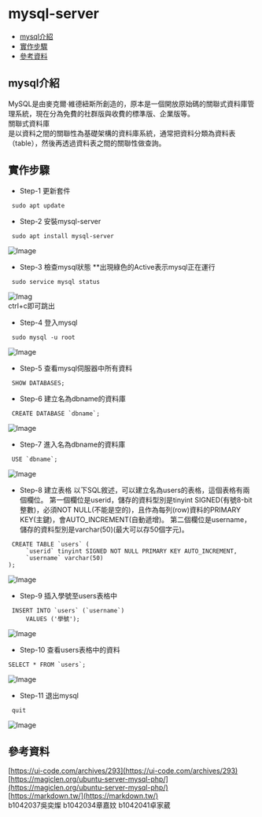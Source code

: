 # mysql-server

* [mysql介紹](#mysql介紹)
* [實作步驟](#實作步驟)
* [參考資料](#參考資料)

 
## mysql介紹
MySQL是由麥克爾·維德紐斯所創造的，原本是一個開放原始碼的關聯式資料庫管理系統，現在分為免費的社群版與收費的標準版、企業版等。<br>
關聯式資料庫 <br>
是以資料之間的關聯性為基礎架構的資料庫系統，通常把資料分類為資料表（table），然後再透過資料表之間的關聯性做查詢。

## 實作步驟
- Step-1 更新套件
```
 sudo apt update 
```
- Step-2 安裝mysql-server 
```
 sudo apt install mysql-server
```
![Image](https://raw.githubusercontent.com/wucan0315/wucan0315/main/%E5%AE%89%E8%A3%9Dmysql.jpg)
- Step-3 檢查mysql狀態 
**出現綠色的Active表示mysql正在運行
```
 sudo service mysql status
```
![Imag](https://raw.githubusercontent.com/wucan0315/wucan0315/main/%E6%AA%A2%E6%9F%A5mysql%E7%8B%80%E6%85%8B.jpg)<br>
ctrl+c即可跳出
- Step-4 登入mysql 
```
 sudo mysql -u root
```
![Image](https://raw.githubusercontent.com/wucan0315/wucan0315/main/%E7%99%BB%E9%99%B8mysql%E4%BC%BA%E6%9C%8D%E5%99%A8.jpg)
- Step-5 查看mysql伺服器中所有資料 
```
 SHOW DATABASES;
``` 
- Step-6 建立名為dbname的資料庫
```
 CREATE DATABASE `dbname`;
```
![Image](https://raw.githubusercontent.com/wucan0315/wucan0315/main/%E5%BB%BA%E7%AB%8B%E8%B3%87%E6%96%99%E5%BA%AB.jpg)
- Step-7 進入名為dbname的資料庫
```
 USE `dbname`;
```
![Image](https://raw.githubusercontent.com/wucan0315/wucan0315/main/%E7%99%BB%E9%99%B8%E8%B3%87%E6%96%99%E5%BA%AB.jpg)
- Step-8 建立表格 
以下SQL敘述，可以建立名為users的表格，這個表格有兩個欄位。
第一個欄位是userid，儲存的資料型別是tinyint SIGNED(有號8-bit整數)，必須NOT NULL(不能是空的)，且作為每列(row)資料的PRIMARY KEY(主鍵)，會AUTO_INCREMENT(自動遞增)。
第二個欄位是username，儲存的資料型別是varchar(50)(最大可以存50個字元)。
```
 CREATE TABLE `users` (
     `userid` tinyint SIGNED NOT NULL PRIMARY KEY AUTO_INCREMENT,
     `username` varchar(50)
);
```
![Image](https://raw.githubusercontent.com/wucan0315/wucan0315/main/%E5%89%B5%E5%BB%BA%E8%A1%A8%E6%A0%BC.jpg)

- Step-9  插入學號至users表格中
```
 INSERT INTO `users` (`username`)
     VALUES ('學號');
```
![Image](https://raw.githubusercontent.com/wucan0315/wucan0315/main/%E5%8A%A0%E5%85%A5%E5%AD%B8%E8%99%9F%E8%87%B3%E8%A1%A8%E6%A0%BC%E4%B8%AD.jpg)

- Step-10 查看users表格中的資料
```
SELECT * FROM `users`;
```
![Image](https://raw.githubusercontent.com/wucan0315/wucan0315/main/%E6%9F%A5%E7%9C%8B%E8%A1%A8%E6%A0%BC%20.jpg)
- Step-11 退出mysql 
```
 quit
```
![Image](https://raw.githubusercontent.com/wucan0315/wucan0315/main/%E9%9B%A2%E9%96%8Bmysql.jpg)

## 參考資料
[https://ui-code.com/archives/293](https://ui-code.com/archives/293)  <br>
[https://magiclen.org/ubuntu-server-mysql-php/](https://magiclen.org/ubuntu-server-mysql-php/)  <br>
[https://markdown.tw/](https://markdown.tw/)  <br>
b1042037吳奕燦 b1042034章嘉妏 b1042041卓家葳 
